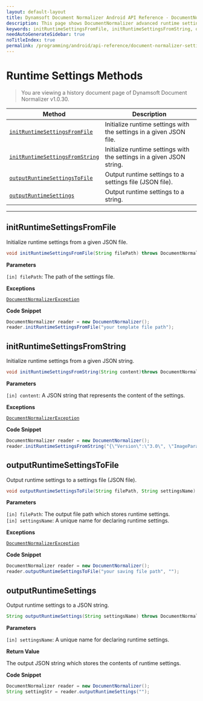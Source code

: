 ```yaml
---
layout: default-layout
title: Dynamsoft Document Normalizer Android API Reference - DocumentNormalizer Runtime Settings Advanced Methods
description: This page shows DocumentNormalizer advanced runtime settings methods of Dynamsoft Document Normalizer for Android SDK.
keywords: initRuntimeSettingsFromFile, initRuntimeSettingsFromString, outputRuntimeSettingsToFile, outputRuntimeSettings, runtime settings advanced methods, DocumentNormalizer, api reference, android
needAutoGenerateSidebar: true
noTitleIndex: true
permalink: /programming/android/api-reference/document-normalizer-settings.html
---
```


# Runtime Settings Methods

> You are viewing a history document page of Dynamsoft Document Normalizer v1.0.30.

  | Method               | Description |
  |----------------------|-------------|
  | [`initRuntimeSettingsFromFile`](#initruntimesettingsfromfile)  | Initialize runtime settings with the settings in a given JSON file. |
  | [`initRuntimeSettingsFromString`](#initruntimesettingsfromstring) | Initialize runtime settings with the settings in a given JSON string. |
  | [`outputRuntimeSettingsToFile`](#outputruntimesettingstofile) | Output runtime settings to a settings file (JSON file). |
  | [`outputRuntimeSettings`](#outputruntimesettings) | Output runtime settings to a string. |

  ---

## initRuntimeSettingsFromFile

Initialize runtime settings from a given JSON file.

```java
void initRuntimeSettingsFromFile(String filePath) throws DocumentNormalizerException
```

**Parameters**

`[in] filePath`: The path of the settings file.  

**Exceptions**

[`DocumentNormalizerException`](document-normalizer-exception.md)

**Code Snippet**

```java
DocumentNormalizer reader = new DocumentNormalizer();
reader.initRuntimeSettingsFromFile("your template file path");
```

## initRuntimeSettingsFromString

Initialize runtime settings from a given JSON string.

```java
void initRuntimeSettingsFromString(String content)throws DocumentNormalizerException
```

**Parameters**

`[in] content`: A JSON string that represents the content of the settings.  

**Exceptions**

[`DocumentNormalizerException`](document-normalizer-exception.md)

**Code Snippet**

```java
DocumentNormalizer reader = new DocumentNormalizer();
reader.initRuntimeSettingsFromString("{\"Version\":\"3.0\", \"ImageParameter\":{\"Name\":\"IP1\"}}");
```

## outputRuntimeSettingsToFile

Output runtime settings to a settings file (JSON file).

```java
void outputRuntimeSettingsToFile(String filePath, String settingsName) throws DocumentNormalizerException
```

**Parameters**

`[in] filePath`: The output file path which stores runtime settings.  
`[in] settingsName`: A unique name for declaring runtime settings.

**Exceptions**

[`DocumentNormalizerException`](document-normalizer-exception.md)

**Code Snippet**

```java
DocumentNormalizer reader = new DocumentNormalizer();
reader.outputRuntimeSettingsToFile("your saving file path", "");
```

## outputRuntimeSettings

Output runtime settings to a JSON string.

```java
String outputRuntimeSettings(String settingsName) throws DocumentNormalizerException
```

**Parameters** 

`[in] settingsName`: A unique name for declaring runtime settings.  

**Return Value**

The output JSON string which stores the contents of runtime settings.

**Code Snippet**

```java
DocumentNormalizer reader = new DocumentNormalizer();
String settingStr = reader.outputRuntimeSettings("");
```
